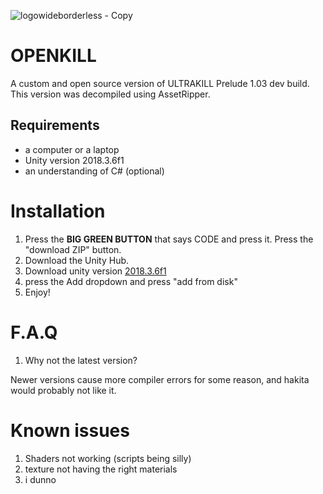 
![logowideborderless - Copy](https://github.com/TrollgeGF/openkillbase/assets/162782122/b5b1dc85-d863-428b-932d-f3109ab8fcfd)



# OPENKILL
A custom and open source version of ULTRAKILL Prelude 1.03 dev build. This version was decompiled using AssetRipper.

## Requirements
 - a computer or a laptop
 - Unity version 2018.3.6f1
 - an understanding of C# (optional)

# Installation
1. Press the **BIG GREEN BUTTON** that says CODE and press it. Press the "download ZIP" button.
2. Download the Unity Hub.
3. Download unity version [2018.3.6f1](unityhub://2018.3.6f1)
4. press the Add dropdown and press "add from disk"
5. Enjoy!

# F.A.Q

1. Why not the latest version?

Newer versions cause more compiler errors for some reason, and hakita would probably not like it.

# Known issues
1. Shaders not working (scripts being silly)
2. texture not having the right materials
3. i dunno
